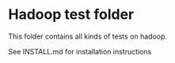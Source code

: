 Hadoop test folder
==================

This folder contains all kinds of tests on hadoop.

See INSTALL.md for installation instructions

